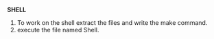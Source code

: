 **SHELL**

1) To work on the shell extract the files and write the make command.
2) execute the file named Shell.